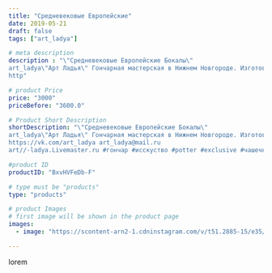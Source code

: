 ```yaml
---
title: "Средневековые Европейские"
date: 2019-05-21
draft: false
tags: ["art_ladya"]

# meta description
description : "\"Средневековые Европейские Бокалы\" 
art_ladya\"Арт Ладья\" Гончарная мастерская в Нижнем Новгороде. Изготовление керамики и мастер//-классы по обучению. 
http"

# product Price
price: "3000"
priceBefore: "3600.0"

# Product Short Description
shortDescription: "\"Средневековые Европейские Бокалы\" 
art_ladya\"Арт Ладья\" Гончарная мастерская в Нижнем Новгороде. Изготовление керамики и мастер//-классы по обучению. 
https://vk.com/art_ladya art_ladya@mail.ru 
art//-ladya.Livemaster.ru #гончар #исскуство #potter #exclusive #чашечки #керамикаручнаяработа #керамиканазаказ #handmade #керамика #гончарнаяпосуда #эксклюзивнаякерамика #painter #бокалы #decor #ceramicar #nntoday #claygoods #restaurant #earthenware #ceramic #design #cup #европейскаяпосуда #ceramicart #реконструкциясредневековья #средневековаяпосуда #clay #авторскаякерамика #europeancup"

#product ID
productID: "BxvHVFeDb-F"

# type must be "products"
type: "products"

# product Images
# first image will be shown in the product page
images:
  - image: "https://scontent-arn2-1.cdninstagram.com/v/t51.2885-15/e35/60043910_396996231155402_4056774992644634235_n.jpg?se=7&tp=1&_nc_ht=scontent-arn2-1.cdninstagram.com&_nc_cat=102&_nc_ohc=j4Yh9R3OMgsAX_F_gWH&ccb=7-4&oh=a5cb2efcef51a65efaf7822530df0408&oe=6083CF0C&_nc_sid=86f79a&ig_cache_key=MjA0ODg4ODU5MDc4NDM4MDgwNQ%3D%3D.2-ccb7-4"

---
```

lorem

